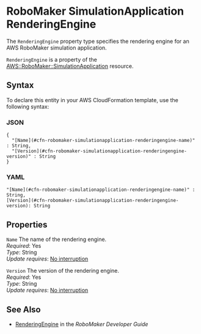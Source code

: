 # RoboMaker SimulationApplication RenderingEngine<a name="aws-properties-robomaker-simulationapplication-renderingengine"></a>

<a name="aws-properties-robomaker-simulationapplication-renderingengine-description"></a>The `RenderingEngine` property type specifies the rendering engine for an AWS RoboMaker simulation application\.

<a name="aws-properties-robomaker-simulationapplication-renderingengine-inheritance"></a> `RenderingEngine` is a property of the [AWS::RoboMaker::SimulationApplication](aws-resource-robomaker-simulationapplication.md) resource\.

## Syntax<a name="aws-properties-robomaker-simulationapplication-renderingengine-syntax"></a>

To declare this entity in your AWS CloudFormation template, use the following syntax:

### JSON<a name="aws-properties-robomaker-simulationapplication-renderingengine-syntax.json"></a>

```
{
  "[Name](#cfn-robomaker-simulationapplication-renderingengine-name)" : String,
  "[Version](#cfn-robomaker-simulationapplication-renderingengine-version)" : String
}
```

### YAML<a name="aws-properties-robomaker-simulationapplication-renderingengine-syntax.yaml"></a>

```
"[Name](#cfn-robomaker-simulationapplication-renderingengine-name)" : String,
[Version](#cfn-robomaker-simulationapplication-renderingengine-version): String
```

## Properties<a name="aws-properties-robomaker-simulationapplication-renderingengine-properties"></a>

`Name`  <a name="cfn-robomaker-simulationapplication-renderingengine-name"></a>
The name of the rendering engine\.  
 *Required*: Yes  
 *Type*: String  
 *Update requires*: [No interruption](using-cfn-updating-stacks-update-behaviors.md#update-no-interrupt) 

`Version`  <a name="cfn-robomaker-simulationapplication-renderingengine-version"></a>
The version of the rendering engine\.  
 *Required*: Yes  
 *Type*: String  
 *Update requires*: [No interruption](using-cfn-updating-stacks-update-behaviors.md#update-no-interrupt) 

## See Also<a name="aws-properties-robomaker-simulationapplication-renderingengine-seealso"></a>
+ [RenderingEngine](https://docs.aws.amazon.com/robomaker/latest/dg/API_RenderingEngine) in the *RoboMaker Developer Guide*